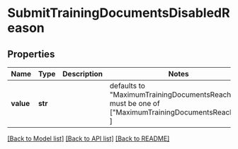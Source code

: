 # SubmitTrainingDocumentsDisabledReason


## Properties
Name | Type | Description | Notes
------------ | ------------- | ------------- | -------------
**value** | **str** |  | defaults to "MaximumTrainingDocumentsReached",  must be one of ["MaximumTrainingDocumentsReached", ]

[[Back to Model list]](../README.md#documentation-for-models) [[Back to API list]](../README.md#documentation-for-api-endpoints) [[Back to README]](../README.md)



